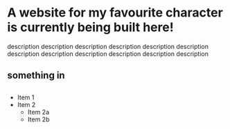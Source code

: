# A website for my favourite character is currently being built here!

description description description description description description description description description description description description 

## something in <h2>

* Item 1
* Item 2
	* Item 2a
	* Item 2b